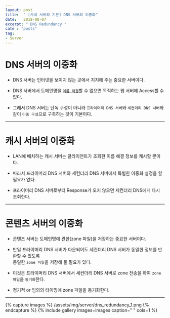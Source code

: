 ```yaml
---
layout: post
title:  " [사내 서버의 기본] DNS 서버의 이중화"
date:   2018-08-07
excerpt: " DNS Redundancy "
cate : "posts"
tag:
- Server
---
```


# DNS 서버의 이중화

* DNS 서버는 인터넷을 보이지 않는 곳에서 지지해 주는 중요한 서버이다.

* DNS 서버에서 도메인명을 [`이름 해결`](https://goodgid.github.io/Server-DNS/)할 수 없으면 목적하는 웹 서버에 Access할 수 없다.

* 그래서 DNS 서버는 단독 구성이 아니라 `프라이머리 DNS 서버`와 `세컨더리 DNS 서버`와 같이 `이중 구성`으로 구축하는 것이 기본이다.

---

# 캐시 서버의 이중화

* LAN에 배치하는 캐시 서버는 클라이언트가 조회한 이름 해결 정보를 캐시할 뿐이다.

* 따라서 프라이머리 DNS 서버와 세컨더리 DNS 서버에서 특별한 이중화 설정을 할 필요가 없다.

* 프라이머리 DNS 서버로부터 Response가 오지 않으면 세컨더리 DNS에게 다시 조회한다.


---

# 콘텐츠 서버의 이중화

* 콘텐츠 서버는 도메인명에 관한(zone 파일)을 저장하는 중요한 서버이다.

* 만일 프라이머리 DNS 서버가 다운되어도 세컨더리 DNS 서버가 동일한 정보를 반환할 수 있도록 <br> 동일한 `zone 파일`을 저장해 둘 필요가 있다.

* 이것은 프라이머리 DNS 서버에서 세컨더리 DNS 서버로 zone 전송을 하여 `zone 파일`을 `동기화`한다.

* 정기적 or 임의의 타이밍에 zone 파일을 동기화한다.



---


{% capture images %}
    /assets/img/server/dns_redundancy_1.png
{% endcapture %}
{% include gallery images=images caption=" " cols=1 %}

